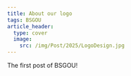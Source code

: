 ```yaml
---
title: About our logo
tags: BSGOU
article_header:
  type: cover
  image:
    src: /img/Post/2025/LogoDesign.jpg
---
```


The first post of BSGOU!

<!--more-->
